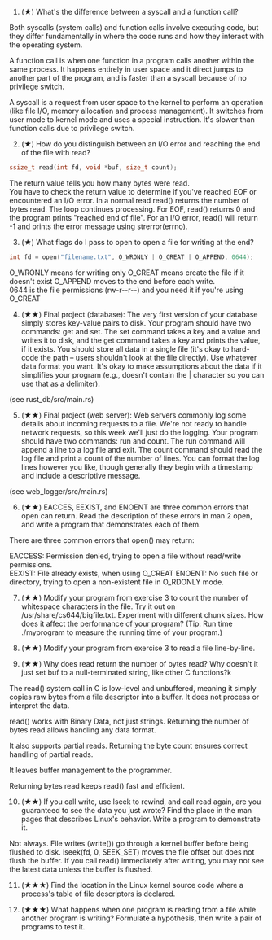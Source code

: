 1. (★) What's the difference between a syscall and a function call?

Both syscalls (system calls) and function calls involve executing code, but they differ fundamentally in where the code runs and how they interact with the operating system.

A function call is when one function in a program calls another within the same process.  It happens entirely in user space and it direct jumps to another part of the program, and is faster than a syscall because of no privilege switch.  

A syscall is a request from user space to the kernel to perform an operation (like file I/O, memory allocation and process management).  It switches from user mode to kernel mode and uses a special instruction.  It's slower than function calls due to privilege switch.  

2. (★) How do you distinguish between an I/O error and reaching the end of the file with read?

```c
ssize_t read(int fd, void *buf, size_t count);
```

The return value tells you how many bytes were read.  
You have to check the return value to determine if you've reached EOF or encountered an I/O error.  In a normal read read() returns the number of bytes read.  The loop continues processing.  For EOF, read() returns 0 and the program prints "reached end of file".  For an I/O error, read() will return -1 and prints the error message using strerror(errno).  

3. (★) What flags do I pass to open to open a file for writing at the end?

```c
int fd = open("filename.txt", O_WRONLY | O_CREAT | O_APPEND, 0644);
```

O_WRONLY means for writing only
O_CREAT means create the file if it doesn't exist
O_APPEND moves to the end before each write.  
0644 is the file permissions (rw-r--r--) and you need it if you're using O_CREAT

4. (★★) Final project (database): The very first version of your database simply stores key-value pairs to disk. Your program should have two commands: get and set. The set command takes a key and a value and writes it to disk, and the get command takes a key and prints the value, if it exists. You should store all data in a single file (it's okay to hard-code the path – users shouldn't look at the file directly). Use whatever data format you want. It's okay to make assumptions about the data if it simplifies your program (e.g., doesn't contain the | character so you can use that as a delimiter).

(see rust_db/src/main.rs)

5. (★★) Final project (web server): Web servers commonly log some details about incoming requests to a file. We're not ready to handle network requests, so this week we'll just do the logging. Your program should have two commands: run and count. The run command will append a line to a log file and exit. The count command should read the log file and print a count of the number of lines. You can format the log lines however you like, though generally they begin with a timestamp and include a descriptive message.

(see web_logger/src/main.rs)

6. (★★) EACCES, EEXIST, and ENOENT are three common errors that open can return. Read the description of these errors in man 2 open, and write a program that demonstrates each of them.

There are three common errors that open() may return: 

EACCESS: Permission denied, trying to open a file without read/write permissions.  
EEXIST: File already exists, when using O_CREAT
ENOENT: No such file or directory, trying to open a non-existent file in O_RDONLY mode.  

7. (★★) Modify your program from exercise 3 to count the number of whitespace characters in the file. Try it out on /usr/share/cs644/bigfile.txt. Experiment with different chunk sizes. How does it affect the performance of your program? (Tip: Run time ./myprogram to measure the running time of your program.)

8. (★★) Modify your program from exercise 3 to read a file line-by-line.

9.  (★★) Why does read return the number of bytes read? Why doesn't it just set buf to a null-terminated string, like other C functions?k

The read() system call in C is low-level and unbuffered, meaning it simply copies raw bytes from a file descriptor into a buffer.  It does not process or interpret the data.  

read() works with Binary Data, not just strings.  Returning the number of bytes read allows handling any data format.  

It also supports partial reads.  Returning the byte count ensures correct handling of partial reads.  

It leaves buffer management to the programmer.  

Returning bytes read keeps read() fast and efficient.  

10. (★★) If you call write, use lseek to rewind, and call read again, are you guaranteed to see the data you just wrote? Find the place in the man pages that describes Linux's behavior. Write a program to demonstrate it.

Not always.  File writes (write()) go through a kernel buffer before being flushed to disk.  lseek(fd, 0, SEEK_SET) moves the file offset but does not flush the buffer.  If you call read() immediately after writing, you may not see the latest data unless the buffer is flushed.  

11. (★★★) Find the location in the Linux kernel source code where a process's table of file descriptors is declared.

12. (★★★) What happens when one program is reading from a file while another program is writing? Formulate a hypothesis, then write a pair of programs to test it.
